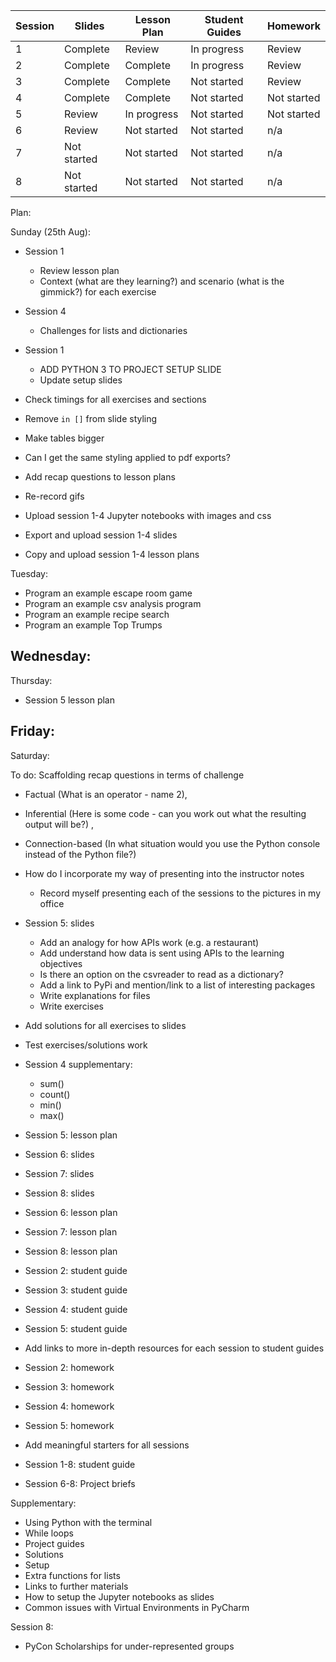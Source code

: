 Session | Slides | Lesson Plan | Student Guides | Homework
---|---|---|---|---
1  | Complete | Review | In progress |  Review 
2  | Complete | Complete | In progress |  Review 
3  | Complete | Complete | Not started |  Review 
4  | Complete | Complete | Not started |  Not started 
5  | Review | In progress | Not started |  Not started 
6  | Review | Not started | Not started |  n/a 
7  | Not started | Not started | Not started | n/a 
8  | Not started | Not started | Not started | n/a 


Plan: 

Sunday (25th Aug):

- Session 1
  - Review lesson plan
  - Context (what are they learning?) and scenario (what is the gimmick?) for each exercise

- Session 4
  - Challenges for lists and dictionaries
- Session 1
  - ADD PYTHON 3 TO PROJECT SETUP SLIDE
  - Update setup slides


- Check timings for all exercises and sections
- Remove `in []` from slide styling
- Make tables bigger
- Can I get the same styling applied to pdf exports?
- Add recap questions to lesson plans
- Re-record gifs
- Upload session 1-4 Jupyter notebooks with images and css
- Export and upload session 1-4 slides
- Copy and upload session 1-4 lesson plans


Tuesday:
- Program an example escape room game
- Program an example csv analysis program
- Program an example recipe search
- Program an example Top Trumps

Wednesday:
-

Thursday:
- Session 5 lesson plan 

Friday:
- 

Saturday:




To do:
Scaffolding recap questions in terms of challenge
  - Factual (What is an operator - name 2), 
  - Inferential (Here is some code - can you work out what the resulting output will be?) , 
  - Connection-based (In what situation would you use the Python console instead of the Python file?)
- How do I incorporate my way of presenting into the instructor notes
  - Record myself presenting each of the sessions to the pictures in my office

- Session 5: slides
  - Add an analogy for how APIs work (e.g. a restaurant)
  - Add understand how data is sent using APIs to the learning objectives
  - Is there an option on the csvreader to read as a dictionary?
  - Add a link to PyPi and mention/link to a list of interesting packages
  - Write explanations for files
  - Write exercises

- Add solutions for all exercises to slides
- Test exercises/solutions work

- Session 4 supplementary:
  - sum()
  - count()
  - min()
  - max()

- Session 5: lesson plan
- Session 6: slides
- Session 7: slides
- Session 8: slides
- Session 6: lesson plan
- Session 7: lesson plan
- Session 8: lesson plan

- Session 2: student guide
- Session 3: student guide
- Session 4: student guide
- Session 5: student guide

- Add links to more in-depth resources for each session to student guides

- Session 2: homework
- Session 3: homework
- Session 4: homework
- Session 5: homework
- Add meaningful starters for all sessions
- Session 1-8: student guide
- Session 6-8: Project briefs

Supplementary:
- Using Python with the terminal
- While loops
- Project guides
- Solutions
- Setup
- Extra functions for lists
- Links to further materials
- How to setup the Jupyter notebooks as slides
- Common issues with Virtual Environments in PyCharm

Session 8:
- PyCon Scholarships for under-represented groups